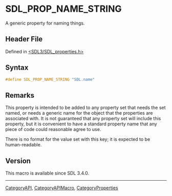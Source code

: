 # SDL_PROP_NAME_STRING

A generic property for naming things.

## Header File

Defined in [<SDL3/SDL_properties.h>](https://github.com/libsdl-org/SDL/blob/main/include/SDL3/SDL_properties.h)

## Syntax

```c
#define SDL_PROP_NAME_STRING "SDL.name"
```

## Remarks

This property is intended to be added to any property set that needs the
set named, or needs a generic name for the object that the properties are
associated with. It is not guaranteed that any property set will include
this property, but it is convenient to have a standard property name that
any piece of code could reasonable agree to use.

There is no format for the value set with this key; it is expected to be
human-readable.

## Version

This macro is available since SDL 3.4.0.

----
[CategoryAPI](CategoryAPI), [CategoryAPIMacro](CategoryAPIMacro), [CategoryProperties](CategoryProperties)

